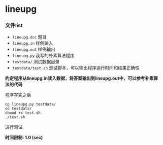 # lineupg

### 文件list
- `lineupg.doc` 题目
- `lineupg.in` 样例输入
- `lineupg.out` 样例输出
- `lineupg.py` 我写的朴素算法程序
- `testdata/` 测试数据目录
- `testdata/test.sh` 测试脚本，可以输出程序运行时间和结果正确性

__约定程序从lineupg.in读入数据，将答案输出到lineupg.out中，可以参考朴素算法的代码__

程序写完之后
```
cp lineupg.py testdata/
cd testdata/
chmod +x test.sh
./test.sh
```
进行测试

__时间限制: 1.0 (sec)__
